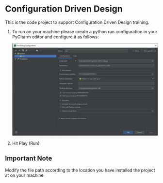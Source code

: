 # Configuration Driven Design
This is the code project to support Configuration Driven Design training.

1. To run on your machine please create a python run configuration in your PyCharm editor and configure it as follows:

    ![v0.1](./img/pycharm_run_configuration.jpg)    

2. Hit Play (Run)

## Important Note

Modify the file path according to the location you have installed the project at on your machine